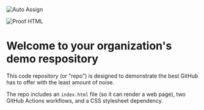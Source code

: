 ![Auto Assign](https://github.com/voldiagon-org/demo-repository/actions/workflows/auto-assign.yml/badge.svg)

![Proof HTML](https://github.com/voldiagon-org/demo-repository/actions/workflows/proof-html.yml/badge.svg)

# Welcome to your organization's demo respository
This code repository (or "repo") is designed to demonstrate the best GitHub has to offer with the least amount of noise.

The repo includes an `index.html` file (so it can render a web page), two GitHub Actions workflows, and a CSS stylesheet dependency.
